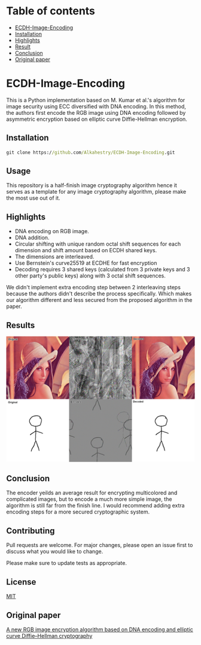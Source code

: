 # Table of contents
* [ECDH-Image-Encoding](#ECDH-Image-Encoding)
* [Installation](#Installation)
* [Highlights](#Highlights)
* [Result](#result)
* [Conclusion](#conclusion)
* [Original paper](#original-paper)

# ECDH-Image-Encoding

This is a Python implementation based on M. Kumar et al.'s algorithm for image security using ECC diversified with DNA encoding. In this method, the authors first encode the RGB image using DNA encoding followed by asymmetric encryption based on elliptic curve Diffie-Hellman encryption.



## Installation


```cmd
git clone https://github.com/Alkahestry/ECDH-Image-Encoding.git
```

## Usage


This repository is a half-finish image cryptography algorithm hence it serves as a template for any image cryptography algorithm, please make the most use out of it.


## Highlights


+ DNA encoding on RGB image.
+ DNA addition.
+ Circular shifting with unique random octal shift sequences for each dimension and shift amount based on ECDH shared keys.
+ The dimensions are interleaved.
+ Use Bernstein's curve25519 at ECDHE for fast encryption
+ Decoding requires 3 shared keys (calculated from 3 private keys and 3 other party's public keys) along with 3 octal shift sequences.


We didn't implement extra encoding step between 2 interleaving steps because the authors didn't describe the process specifically. Which makes our algorithm different and less secured from the proposed algorithm in the paper.

## Results


![alt text](https://github.com/Alkahestry/ECDH-Image-Encoding/blob/main/resources/combine_images.jpg)

## Conclusion


The encoder yeilds an average result for encrypting multicolored and complicated images, but to encode a much more simple image, the algorithm is still far from the finish line. I would recommend adding extra encoding steps for a more secured cryptographic system.


## Contributing
Pull requests are welcome. For major changes, please open an issue first to discuss what you would like to change.

Please make sure to update tests as appropriate.

## License
[MIT](https://choosealicense.com/licenses/mit/)


## Original paper
[A new RGB image encryption algorithm based on DNA encoding and elliptic curve Diffie–Hellman cryptography](https://www.researchgate.net/publication/293329501_A_new_RGB_image_encryption_algorithm_based_on_DNA_encoding_and_elliptic_curve_Diffie-Hellman_cryptography)